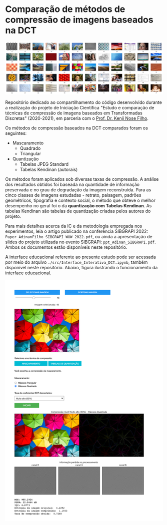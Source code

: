 # Comparação de métodos de compressão de imagens baseados na DCT

![Figura ilustrando o dataset do projeto.](/src/dataset/img_dataset.png "Dataset do projeto.")

Repositório dedicado ao compartilhamento do código desenvolvido durante a realização do projeto de Iniciação Científica "Estudo e comparação de técnicas de compressão de imagens baseados em Transformadas Discretas" (2020-2021), em parceria com o [Prof. Dr. Kenji Nose Filho](mailto:kenji.nose@ufabc.edu.br).

Os métodos de compressão baseados na DCT comparados foram os seguintes:

- Mascaramento
    - Quadrado
    - Triangular
- Quantização
    - Tabelas JPEG Standard
    - Tabelas Kendinan (autorais)

Os métodos foram aplicados sob diversas taxas de compressão. A análise dos resultados obtidos foi baseada na quantidade de informação preservada e no grau de degradação da imagem reconstruída. Para as cinco classes de imagens estudadas - retrato, paisagem, padrões geométricos, tipografia e contexto social, o método que obteve o melhor desempenho no geral foi o da **quantização com Tabelas Kendinan**. As tabelas Kendinan são tabelas de quantização criadas pelos autores do projeto.

Para mais detalhes acerca da IC e da metodologia empregada nos experimentos, leia o artigo publicado na conferência SIBGRAPI 2022: `Paper_AdinanFilho_SIBGRAPI_WUW_2022.pdf`, ou ainda a apresentação de slides do projeto utilizada no evento SIBGRAPi: `ppt_Adinan_SIBGRAPI.pdf`. Ambos os documentos estão disponíveis neste repositório.

A interface educacional referente ao presente estudo pode ser acessada por meio do arquivo `./src/Interface_Interativa_DCT.ipynb`, também disponível neste repositório. Abaixo, figura ilustrando o funcionamento da interface educacional.

![](/images/interface.png "Interface educativa para comparação de métodos de compressão de imagens utilizando a DCT.")